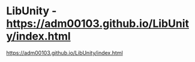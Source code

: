 # LibUnity - https://adm00103.github.io/LibUnity/index.html

https://adm00103.github.io/LibUnity/index.html

